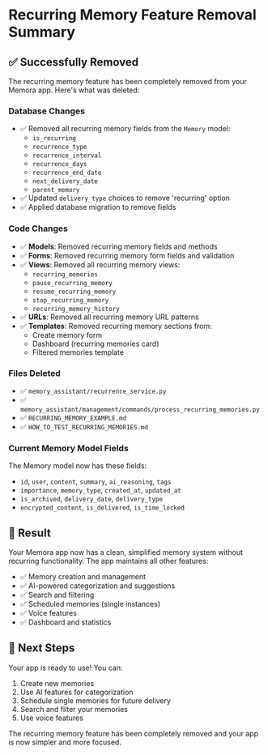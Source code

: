 # Recurring Memory Feature Removal Summary

## ✅ **Successfully Removed**

The recurring memory feature has been completely removed from your Memora app. Here's what was deleted:

### **Database Changes**
- ✅ Removed all recurring memory fields from the `Memory` model:
  - `is_recurring`
  - `recurrence_type`
  - `recurrence_interval`
  - `recurrence_days`
  - `recurrence_end_date`
  - `next_delivery_date`
  - `parent_memory`
- ✅ Updated `delivery_type` choices to remove 'recurring' option
- ✅ Applied database migration to remove fields

### **Code Changes**
- ✅ **Models**: Removed recurring memory fields and methods
- ✅ **Forms**: Removed recurring memory form fields and validation
- ✅ **Views**: Removed all recurring memory views:
  - `recurring_memories`
  - `pause_recurring_memory`
  - `resume_recurring_memory`
  - `stop_recurring_memory`
  - `recurring_memory_history`
- ✅ **URLs**: Removed all recurring memory URL patterns
- ✅ **Templates**: Removed recurring memory sections from:
  - Create memory form
  - Dashboard (recurring memories card)
  - Filtered memories template

### **Files Deleted**
- ✅ `memory_assistant/recurrence_service.py`
- ✅ `memory_assistant/management/commands/process_recurring_memories.py`
- ✅ `RECURRING_MEMORY_EXAMPLE.md`
- ✅ `HOW_TO_TEST_RECURRING_MEMORIES.md`

### **Current Memory Model Fields**
The Memory model now has these fields:
- `id`, `user`, `content`, `summary`, `ai_reasoning`, `tags`
- `importance`, `memory_type`, `created_at`, `updated_at`
- `is_archived`, `delivery_date`, `delivery_type`
- `encrypted_content`, `is_delivered`, `is_time_locked`

## 🎯 **Result**

Your Memora app now has a clean, simplified memory system without recurring functionality. The app maintains all other features:

- ✅ Memory creation and management
- ✅ AI-powered categorization and suggestions
- ✅ Search and filtering
- ✅ Scheduled memories (single instances)
- ✅ Voice features
- ✅ Dashboard and statistics

## 🚀 **Next Steps**

Your app is ready to use! You can:
1. Create new memories
2. Use AI features for categorization
3. Schedule single memories for future delivery
4. Search and filter your memories
5. Use voice features

The recurring memory feature has been completely removed and your app is now simpler and more focused.

